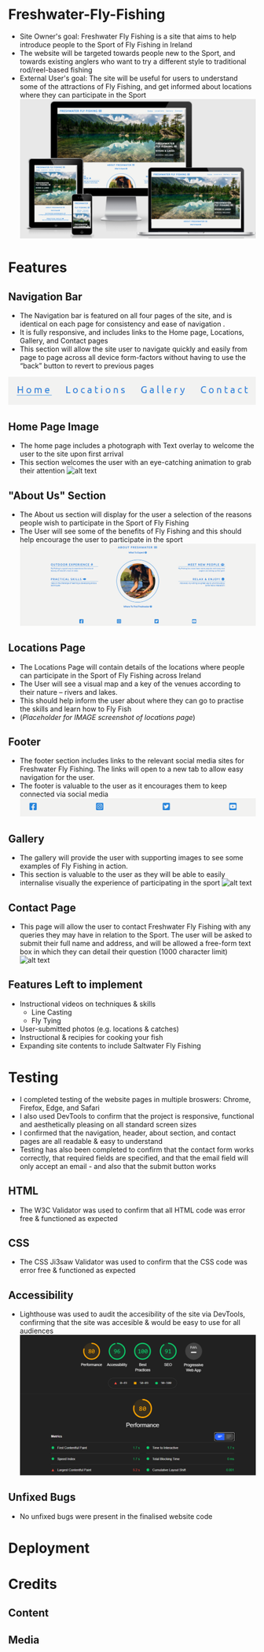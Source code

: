 # Freshwater-Fly-Fishing
- Site Owner's goal: Freshwater Fly Fishing is a site that aims to help introduce people to the Sport of Fly Fishing in Ireland
- The website will be targeted towards people new to the Sport, and towards existing anglers who want to try a different style to traditional rod/reel-based fishing
- External User's goal: The site will be useful for users to understand some of the attractions of Fly Fishing, and get informed about locations where they can participate in the Sport
![alt text](assets/css/images/readme/responsive1.PNG)

# Features

## Navigation Bar
- The Navigation bar is featured on all four pages of the site, and is identical on each page for consistency and  ease of navigation . 
- It is fully responsive, and includes links to the Home page, Locations, Gallery, and Contact pages
- This section will allow the site user to navigate quickly and easily from page to page across all device form-factors without having to use the “back” button to revert to previous pages

![alt text](assets/css/images/readme/navbar.PNG)

## Home Page Image
- The home page includes a photograph with Text overlay to welcome the user to the site upon first arrival
- This section welcomes the user with an eye-catching animation to grab their attention
![alt text](assets/css/images/readme/homepage1.PNG)

## "About Us" Section
- The About us section will display for the user a selection of the reasons people wish to participate in the Sport of Fly Fishing
- The User will see some of the benefits of Fly Fishing and this should help encourage the user to participate in the sport
![alt text](assets/css/images/readme/about.PNG)

## Locations Page
- The Locations Page will contain details of the locations where people can participate in the Sport of Fly Fishing across Ireland
- The User will see a visual map and a key of the venues according to their nature – rivers and lakes.
- This should help inform the user about where they can go to practise the skills and learn how to Fly Fish
- (*Placeholder for IMAGE screenshot of locations page*)


## Footer
- The footer section includes links to the relevant social media sites for Freshwater Fly Fishing. The links will open to a new tab to allow easy navigation for the user.
- The footer is valuable to the user as it encourages them to keep connected via social media
![alt text](assets/css/images/readme/footer.PNG)

## Gallery
- The gallery will provide the user with supporting images to see some examples of Fly Fishing in action.
- This section is valuable to the user as they will be able to easily internalise visually the experience of participating in the sport 
![alt text](assets/css/images/readme/gallery.PNG)

## Contact Page
 - This page will allow the user to contact Freshwater Fly Fishing with any queries they may have in relation to the Sport. The user will be asked to submit their full name and address, and will be allowed a free-form text box in which they can detail their question (1000 character limit)
![alt text](assets/css/images/readme/contact.PNG)

 ## Features Left to implement
 - Instructional videos on techniques & skills
    - Line Casting 
    - Fly Tying
- User-submitted photos (e.g. locations & catches)
- Instructional & recipies for cooking your fish
- Expanding site contents to include Saltwater Fly Fishing 

# Testing
- I completed testing of the website pages in multiple broswers: Chrome, Firefox, Edge, and Safari
- I also used DevTools to confirm that the project is responsive, functional and aesthetically pleasing on all standard screen sizes 
- I confirmed that the navigation, header, about section, and contact pages are all readable & easy to understand
- Testing has also been completed to confirm that the contact form works correctly, that required fields are specified, and that the email field will only accept an email - and also that the submit button works
## HTML
- The W3C Validator was used to confirm that all HTML code was error free & functioned as expected
## CSS
- The CSS Ji3saw Validator was used to confirm that the CSS code was error free & functioned as expected
## Accessibility
- Lighthouse was used to audit the accesibility of the site via DevTools, confirming that the site was accesible & would be easy to use for all audiences
![alt text](assets/css/images/readme/accessibility.PNG)
## Unfixed Bugs
- No unfixed bugs were present in the finalised website code
# Deployment
# Credits
## Content
## Media